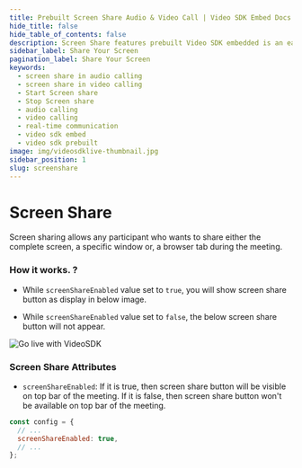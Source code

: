```yaml
---
title: Prebuilt Screen Share Audio & Video Call | Video SDK Embed Docs
hide_title: false
hide_table_of_contents: false
description: Screen Share features prebuilt Video SDK embedded is an easy-to-use video calling API. Video SDK Prebuilt makes it easy for developers to add video calls 10 in minutes to any website or app.
sidebar_label: Share Your Screen
pagination_label: Share Your Screen
keywords:
  - screen share in audio calling
  - screen share in video calling
  - Start Screen share
  - Stop Screen share
  - audio calling
  - video calling
  - real-time communication
  - video sdk embed
  - video sdk prebuilt
image: img/videosdklive-thumbnail.jpg
sidebar_position: 1
slug: screenshare
---
```


# Screen Share

Screen sharing allows any participant who wants to share either the complete screen, a specific window or, a browser tab during the meeting.

### How it works. ?

- While `screenShareEnabled` value set to `true`, you will show screen share button as display in below image.

- While `screenShareEnabled` value set to `false`, the below screen share button will not appear.

![Go live with VideoSDK](/img/prebuilt/prebuilt-screen-share.png)

### Screen Share Attributes

- `screenShareEnabled`: If it is true, then screen share button will be visible on top bar of the meeting. If it is false, then screen share button won't be available on top bar of the meeting.

```js title="index.html"
const config = {
  // ...
  screenShareEnabled: true,
  // ...
};
```
